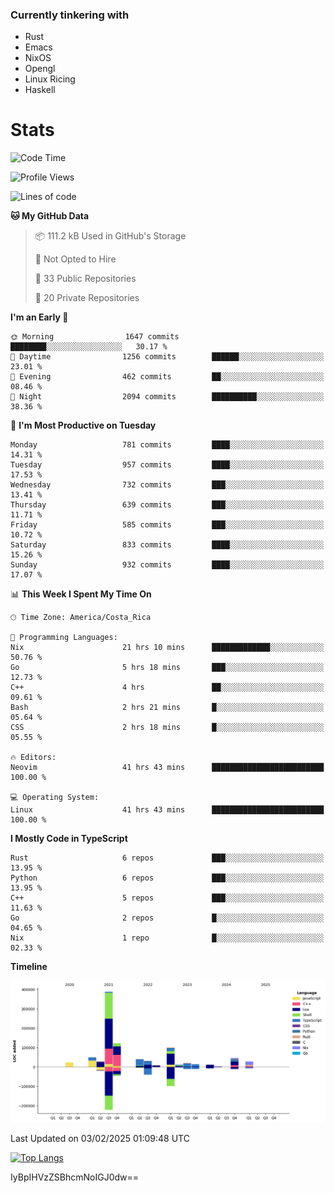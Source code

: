 ### Currently tinkering with
 - Rust
 - Emacs
 - NixOS
 - Opengl
 - Linux Ricing
 - Haskell

# Stats
<!--START_SECTION:waka-->
![Code Time](http://img.shields.io/badge/Code%20Time-1%2C127%20hrs%2049%20mins-blue)

![Profile Views](http://img.shields.io/badge/Profile%20Views-3-blue)

![Lines of code](https://img.shields.io/badge/From%20Hello%20World%20I%27ve%20Written-924.7%20thousand%20lines%20of%20code-blue)

**🐱 My GitHub Data** 

> 📦 111.2 kB Used in GitHub's Storage 
 > 
> 🚫 Not Opted to Hire
 > 
> 📜 33 Public Repositories 
 > 
> 🔑 20 Private Repositories 
 > 
**I'm an Early 🐤** 

```text
🌞 Morning                1647 commits        ████████░░░░░░░░░░░░░░░░░   30.17 % 
🌆 Daytime                1256 commits        ██████░░░░░░░░░░░░░░░░░░░   23.01 % 
🌃 Evening                462 commits         ██░░░░░░░░░░░░░░░░░░░░░░░   08.46 % 
🌙 Night                  2094 commits        ██████████░░░░░░░░░░░░░░░   38.36 % 
```
📅 **I'm Most Productive on Tuesday** 

```text
Monday                   781 commits         ████░░░░░░░░░░░░░░░░░░░░░   14.31 % 
Tuesday                  957 commits         ████░░░░░░░░░░░░░░░░░░░░░   17.53 % 
Wednesday                732 commits         ███░░░░░░░░░░░░░░░░░░░░░░   13.41 % 
Thursday                 639 commits         ███░░░░░░░░░░░░░░░░░░░░░░   11.71 % 
Friday                   585 commits         ███░░░░░░░░░░░░░░░░░░░░░░   10.72 % 
Saturday                 833 commits         ████░░░░░░░░░░░░░░░░░░░░░   15.26 % 
Sunday                   932 commits         ████░░░░░░░░░░░░░░░░░░░░░   17.07 % 
```


📊 **This Week I Spent My Time On** 

```text
🕑︎ Time Zone: America/Costa_Rica

💬 Programming Languages: 
Nix                      21 hrs 10 mins      █████████████░░░░░░░░░░░░   50.76 % 
Go                       5 hrs 18 mins       ███░░░░░░░░░░░░░░░░░░░░░░   12.73 % 
C++                      4 hrs               ██░░░░░░░░░░░░░░░░░░░░░░░   09.61 % 
Bash                     2 hrs 21 mins       █░░░░░░░░░░░░░░░░░░░░░░░░   05.64 % 
CSS                      2 hrs 18 mins       █░░░░░░░░░░░░░░░░░░░░░░░░   05.55 % 

🔥 Editors: 
Neovim                   41 hrs 43 mins      █████████████████████████   100.00 % 

💻 Operating System: 
Linux                    41 hrs 43 mins      █████████████████████████   100.00 % 
```

**I Mostly Code in TypeScript** 

```text
Rust                     6 repos             ███░░░░░░░░░░░░░░░░░░░░░░   13.95 % 
Python                   6 repos             ███░░░░░░░░░░░░░░░░░░░░░░   13.95 % 
C++                      5 repos             ███░░░░░░░░░░░░░░░░░░░░░░   11.63 % 
Go                       2 repos             █░░░░░░░░░░░░░░░░░░░░░░░░   04.65 % 
Nix                      1 repo              █░░░░░░░░░░░░░░░░░░░░░░░░   02.33 % 
```



**Timeline**

![Lines of Code chart](https://raw.githubusercontent.com/PandeCode/PandeCode/main/assets/bar_graph.png)


 Last Updated on 03/02/2025 01:09:48 UTC
<!--END_SECTION:waka-->
<!-- 
[![PandeCode's GitHub stats](https://github-readme-stats.vercel.app/api?username=PandeCode&theme=dracula&hide_border=true&show_icons=true)](https://github.com/anuraghazra/github-readme-stats)
-->
[![Top Langs](https://github-readme-stats.vercel.app/api/top-langs/?username=PandeCode&layout=compact&theme=dracula&hide_border=true)](https://github.com/anuraghazra/github-readme-stats)

IyBpIHVzZSBhcmNoIGJ0dw==
